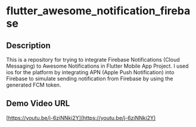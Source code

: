 # flutter_awesome_notification_firebase

## Description

This is a repository for trying to integrate Firebase Notifications (Cloud Messaging) to Awesome Notifications in Flutter Mobile App Project. I used ios for the platform by integrating APN (Apple Push Notification) into Firebase to simulate sending notification from Firebase by using the generated FCM token.

## Demo Video URL

[https://youtu.be/j-6ziNNki2Y](https://youtu.be/j-6ziNNki2Y)
